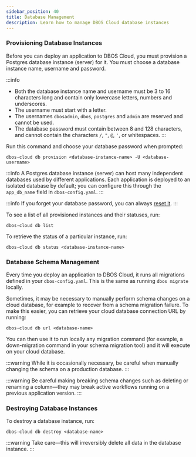 ```yaml
---
sidebar_position: 40
title: Database Management
description: Learn how to manage DBOS Cloud database instances
---
```


### Provisioning Database Instances

Before you can deploy an application to DBOS Cloud, you must provision a Postgres database instance (server) for it.
You must choose a database instance name, username and password.

:::info
* Both the database instance name and username must be 3 to 16 characters long and contain only lowercase letters, numbers and underscores.
* The username must start with a letter.
* The usernames `dbosadmin`, `dbos`, `postgres` and `admin` are reserved and cannot be used.
* The database password must contain between 8 and 128 characters, and cannot contain the characters `/`, `"`, `@`, `'`, or whitespaces.
:::

Run this command and choose your database password when prompted:

```shell
dbos-cloud db provision <database-instance-name> -U <database-username>
```

:::info
A Postgres database instance (server) can host many independent databases used by different applications.
Each application is deployed to an isolated database by default; you can configure this through the `app_db_name` field in `dbos-config.yaml`.
:::

:::info
If you forget your database password, you can always [reset it](./cloud-cli.md#dbos-cloud-db-reset-password).
:::

To see a list of all provisioned instances and their statuses, run:

```shell
dbos-cloud db list
```

To retrieve the status of a particular instance, run:

```shell
dbos-cloud db status <database-instance-name>
```

### Database Schema Management

Every time you deploy an application to DBOS Cloud, it runs all migrations defined in your `dbos-config.yaml`.
This is the same as running `dbos migrate` locally.

Sometimes, it may be necessary to manually perform schema changes on a cloud database, for example to recover from a schema migration failure.
To make this easier, you can retrieve your cloud database connection URL by running:

```shell
dbos-cloud db url <database-name>
```

You can then use it to run locally any migration command (for example, a down-migration command in your schema migration tool) and it will execute on your cloud database.

:::warning
While it is occasionally necessary, be careful when manually changing the schema on a production database.
:::

:::warning
Be careful making breaking schema changes such as deleting or renaming a column&#8212;they may break active workflows running on a previous application version.
:::

### Destroying Database Instances

To destroy a database instance, run:

```shell
dbos-cloud db destroy <database-name>
```

:::warning
Take care&#8212;this will irreversibly delete all data in the database instance.
:::
